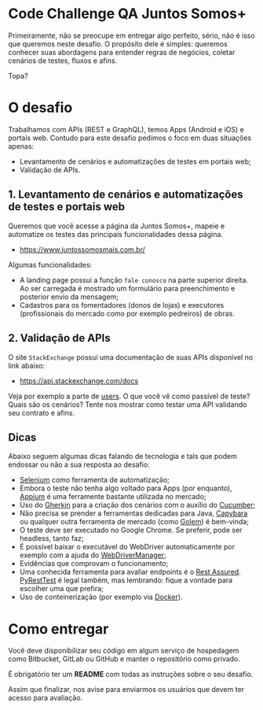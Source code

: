 # Code Challenge QA Juntos Somos+

Primeiramente, não se preocupe em entregar algo perfeito, sério, não é isso que queremos neste desafio. O propósito dele é simples: queremos conhecer suas abordagens para entender regras de negócios, coletar cenários de testes, fluxos e afins.

Topa?

# O desafio

Trabalhamos com APIs (REST e GraphQL), temos Apps (Android e iOS) e portais web. Contudo para este desafio pedimos o foco em duas situações apenas:

- Levantamento de cenários e automatizações de testes em portais web;
- Validação de APIs.

## 1. Levantamento de cenários e automatizações de testes e portais web

Queremos que você acesse a página da Juntos Somos+, mapeie e automatize os testes das principais funcionalidades dessa página.

- https://www.juntossomosmais.com.br/

Algumas funcionalidades:

* A landing page possui a função `fale conosco` na parte superior direita. Ao ser carregada é mostrado um formulário para preenchimento e posterior envio da mensagem;
* Cadastros para os fomentadores (donos de lojas) e executores (profissionais do mercado como por exemplo pedreiros) de obras.

## 2. Validação de APIs

O site `StackExchange` possui uma documentação de suas APIs disponível no link abaixo:

- https://api.stackexchange.com/docs

Veja por exemplo a parte de [users](https://api.stackexchange.com/docs/users). O que você vê como passível de teste? Quais são os cenários? Tente nos mostrar como testar uma API validando seu contrato e afins.

## Dicas

Abaixo seguem algumas dicas falando de tecnologia e tals que podem endossar ou não a sua resposta ao desafio:

- [Selenium](https://www.seleniumhq.org/) como ferramenta de automatização;
- Embora o teste não tenha algo voltado para Apps (por enquanto), [Appium](https://appium.io/) é uma ferramente bastante utilizada no mercado;
- Uso do [Gherkin](https://docs.cucumber.io/gherkin/) para a criação dos cenários com o auxílio do [Cucumber](https://cucumber.io/);
- Não precisa se prender a ferramentas dedicadas para Java, [Capybara](https://github.com/teamcapybara/capybara) ou qualquer outra ferramenta de mercado (como [Golem](https://github.com/golemhq/golem)) é bem-vinda;
- O teste deve ser executado no Google Chrome. Se preferir, pode ser headless, tanto faz;
- É possível baixar o executável do WebDriver automaticamente por exemplo com a ajuda do [WebDriverManager](https://github.com/bonigarcia/webdrivermanager);
- Evidências que comprovam o funcionamento;
- Uma conhecida ferramenta para avaliar endpoints é o [Rest Assured](https://github.com/rest-assured/rest-assured). [PyRestTest](https://github.com/svanoort/pyresttest) é legal também, mas lembrando: fique a vontade para escolher uma que prefira;
- Uso de conteinerização (por exemplo via [Docker](https://www.docker.com/)).

# Como entregar

Você deve disponibilizar seu código em algum serviço de hospedagem como Bitbucket, GitLab ou GitHub e manter o repositório como privado.

É obrigatório ter um  **README**  com todas as instruções sobre o seu desafio.

Assim que finalizar, nos avise para enviarmos os usuários que devem ter acesso para avaliação.
